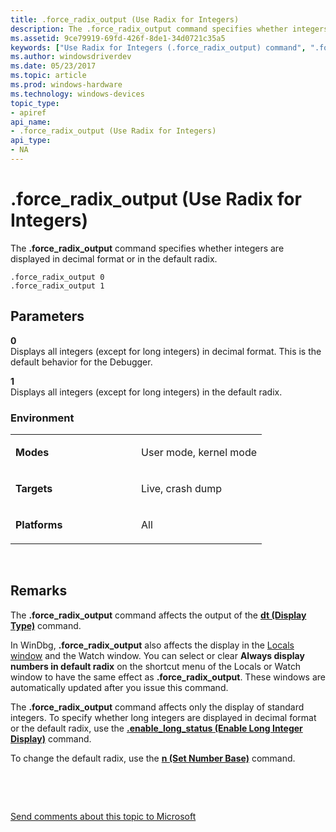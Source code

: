 ```yaml
---
title: .force_radix_output (Use Radix for Integers)
description: The .force_radix_output command specifies whether integers are displayed in decimal format or in the default radix.
ms.assetid: 9ce79919-69fd-426f-8de1-34d0721c35a5
keywords: ["Use Radix for Integers (.force_radix_output) command", ".force_radix_output (Use Radix for Integers) Windows Debugging"]
ms.author: windowsdriverdev
ms.date: 05/23/2017
ms.topic: article
ms.prod: windows-hardware
ms.technology: windows-devices
topic_type:
- apiref
api_name:
- .force_radix_output (Use Radix for Integers)
api_type:
- NA
---
```


# .force\_radix\_output (Use Radix for Integers)


The **.force\_radix\_output** command specifies whether integers are displayed in decimal format or in the default radix.

```
.force_radix_output 0 
.force_radix_output 1 
```

## <span id="ddk_meta_use_radix_for_integers_dbg"></span><span id="DDK_META_USE_RADIX_FOR_INTEGERS_DBG"></span>Parameters


<span id="_______0______"></span> **0**   
Displays all integers (except for long integers) in decimal format. This is the default behavior for the Debugger.

<span id="_______1______"></span> **1**   
Displays all integers (except for long integers) in the default radix.

### <span id="Environment"></span><span id="environment"></span><span id="ENVIRONMENT"></span>Environment

<table>
<colgroup>
<col width="50%" />
<col width="50%" />
</colgroup>
<tbody>
<tr class="odd">
<td align="left"><p><strong>Modes</strong></p></td>
<td align="left"><p>User mode, kernel mode</p></td>
</tr>
<tr class="even">
<td align="left"><p><strong>Targets</strong></p></td>
<td align="left"><p>Live, crash dump</p></td>
</tr>
<tr class="odd">
<td align="left"><p><strong>Platforms</strong></p></td>
<td align="left"><p>All</p></td>
</tr>
</tbody>
</table>

 

Remarks
-------

The **.force\_radix\_output** command affects the output of the [**dt (Display Type)**](dt--display-type-.md) command.

In WinDbg, **.force\_radix\_output** also affects the display in the [Locals window](locals-window.md) and the Watch window. You can select or clear **Always display numbers in default radix** on the shortcut menu of the Locals or Watch window to have the same effect as **.force\_radix\_output**. These windows are automatically updated after you issue this command.

The **.force\_radix\_output** command affects only the display of standard integers. To specify whether long integers are displayed in decimal format or the default radix, use the [**.enable\_long\_status (Enable Long Integer Display)**](-enable-long-status--enable-long-integer-display-.md) command.

To change the default radix, use the [**n (Set Number Base)**](n--set-number-base-.md) command.

 

 

[Send comments about this topic to Microsoft](mailto:wsddocfb@microsoft.com?subject=Documentation%20feedback%20[debugger\debugger]:%20.force_radix_output%20%28Use%20Radix%20for%20Integers%29%20%20RELEASE:%20%285/15/2017%29&body=%0A%0APRIVACY%20STATEMENT%0A%0AWe%20use%20your%20feedback%20to%20improve%20the%20documentation.%20We%20don't%20use%20your%20email%20address%20for%20any%20other%20purpose,%20and%20we'll%20remove%20your%20email%20address%20from%20our%20system%20after%20the%20issue%20that%20you're%20reporting%20is%20fixed.%20While%20we're%20working%20to%20fix%20this%20issue,%20we%20might%20send%20you%20an%20email%20message%20to%20ask%20for%20more%20info.%20Later,%20we%20might%20also%20send%20you%20an%20email%20message%20to%20let%20you%20know%20that%20we've%20addressed%20your%20feedback.%0A%0AFor%20more%20info%20about%20Microsoft's%20privacy%20policy,%20see%20http://privacy.microsoft.com/default.aspx. "Send comments about this topic to Microsoft")




